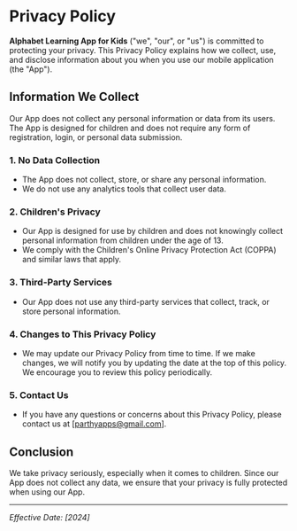 # Privacy Policy

**Alphabet Learning App for Kids** ("we", "our", or "us") is committed to protecting your privacy. This Privacy Policy explains how we collect, use, and disclose information about you when you use our mobile application (the "App").

## Information We Collect

Our App does not collect any personal information or data from its users. The App is designed for children and does not require any form of registration, login, or personal data submission.

### 1. **No Data Collection**
- The App does not collect, store, or share any personal information.
- We do not use any analytics tools that collect user data.

### 2. **Children's Privacy**
- Our App is designed for use by children and does not knowingly collect personal information from children under the age of 13.
- We comply with the Children's Online Privacy Protection Act (COPPA) and similar laws that apply.

### 3. **Third-Party Services**
- Our App does not use any third-party services that collect, track, or store personal information.

### 4. **Changes to This Privacy Policy**
- We may update our Privacy Policy from time to time. If we make changes, we will notify you by updating the date at the top of this policy. We encourage you to review this policy periodically.

### 5. **Contact Us**
- If you have any questions or concerns about this Privacy Policy, please contact us at [parthyapps@gmail.com].

## Conclusion

We take privacy seriously, especially when it comes to children. Since our App does not collect any data, we ensure that your privacy is fully protected when using our App.

---

*Effective Date: [2024]*

